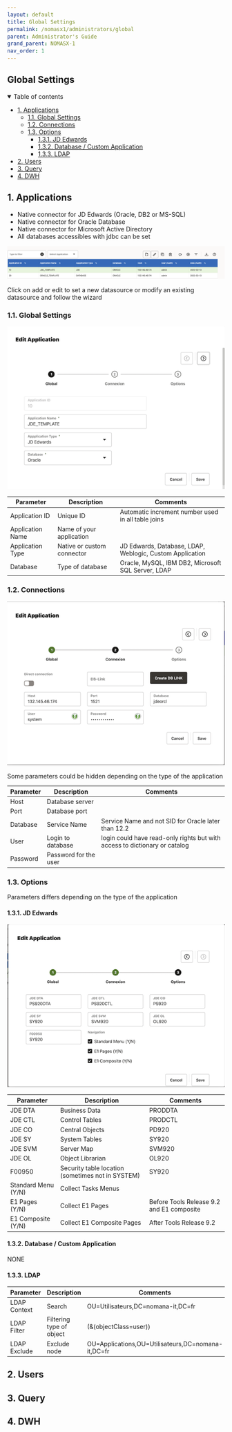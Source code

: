 ```yaml
---
layout: default
title: Global Settings
permalink: /nomasx1/administrators/global
parent: Administrator's Guide
grand_parent: NOMASX-1
nav_order: 1
---
```

## Global Settings <!-- omit in toc -->

<details open markdown="block">
  <summary>
    Table of contents
  </summary>

- [1. Applications](#1-applications)
  - [1.1. Global Settings](#11-global-settings)
  - [1.2. Connections](#12-connections)
  - [1.3. Options](#13-options)
    - [1.3.1. JD Edwards](#131-jd-edwards)
    - [1.3.2. Database / Custom Application](#132-database--custom-application)
    - [1.3.3. LDAP](#133-ldap)
- [2. Users](#2-users)
- [3. Query](#3-query)
- [4. DWH](#4-dwh)
</details>

## 1. Applications

* Native connector for JD Edwards (Oracle, DB2 or MS-SQL)
* Native connector for Oracle Database
* Native connector for Microsoft Active Directory
* All databases accessibles with jdbc can be set

![NOMASX-1](../../../assets/nomasx1/application-0.png)

Click on add or edit to set a new datasource or modify an existing datasource and follow the wizard

### 1.1. Global Settings

![NOMASX-1](../../../assets/nomasx1/application-1.png)


| Parameter        | Description                | Comments                                                 |
|------------------|----------------------------|----------------------------------------------------------|
| Application ID   | Unique ID                  | Automatic increment number used in all table joins       |
| Application Name | Name of your application   |                                                          |
| Application Type | Native or custom connector | JD Edwards, Database, LDAP, Weblogic, Custom Application |
| Database         | Type of database           | Oracle, MySQL, IBM DB2, Microsoft SQL Server, LDAP       |


### 1.2. Connections

![NOMASX-1](../../../assets/nomasx1/application-2.png)

Some parameters could be hidden depending on the type of the application

| Parameter | Description           | Comments                                                                   |
|-----------|-----------------------|----------------------------------------------------------------------------|
| Host      | Database server       |                                                                            |
| Port      | Database port         |                                                                            |
| Database  | Service Name          | Service Name and not SID for Oracle later than 12.2                        |
| User      | Login to database     | login could have read-only rights but with access to dictionary or catalog |
| Password  | Password for the user |                                                                            |


### 1.3. Options

Parameters differs depending on the type of the application

#### 1.3.1. JD Edwards

![NOMASX-1](../../../assets/nomasx1/application-3.png)

| Parameter           | Description                                       | Comments                                  |
|---------------------|---------------------------------------------------|-------------------------------------------|
| JDE DTA             | Business Data                                     | PRODDTA                                   |
| JDE CTL             | Control Tables                                    | PRODCTL                                   |
| JDE CO              | Central Objects                                   | PD920                                     |
| JDE SY              | System Tables                                     | SY920                                     |
| JDE SVM             | Server Map                                        | SVM920                                    |
| JDE OL              | Object Librarian                                  | OL920                                     |
| F00950              | Security table location (sometimes not in SYSTEM) | SY920                                     |
| Standard Menu (Y/N) | Collect Tasks Menus                               |                                           |
| E1 Pages (Y/N)      | Collect E1 Pages                                  | Before Tools Release 9.2 and E1 composite |
| E1 Composite (Y/N)  | Collect E1 Composite Pages                        | After Tools Release 9.2                   |

####  1.3.2. Database / Custom Application

NONE

####  1.3.3. LDAP

| Parameter    | Description              | Comments                                           |
|--------------|--------------------------|----------------------------------------------------|
| LDAP Context | Search                   | OU=Utilisateurs,DC=nomana-it,DC=fr                 |
| LDAP Filter  | Filtering type of object | (&(objectClass=user))                              |
| LDAP Exclude | Exclude node             | OU=Applications,OU=Utilisateurs,DC=nomana-it,DC=fr |

## 2. Users


## 3. Query


## 4. DWH
